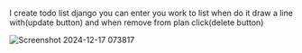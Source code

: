 I create todo list django you can enter you work to list when do it draw a line with(update button) and when remove from plan click(delete button)


![Screenshot 2024-12-17 073817](https://github.com/user-attachments/assets/c0f7b8c1-1bc9-475f-b501-59bb735bac27)
